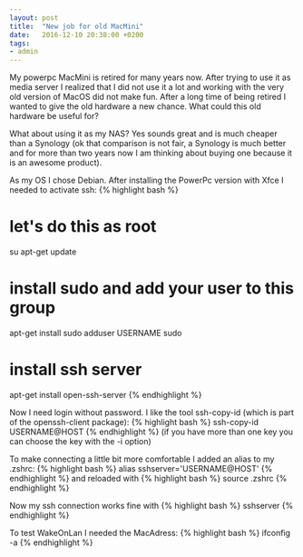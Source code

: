 ```yaml
---
layout: post
title:  "New job for old MacMini"
date:   2016-12-10 20:38:00 +0200
tags:
- admin
---
```


My powerpc MacMini is retired for many years now. After trying to use it as media server
I realized that I did not use it a lot and working with the very old version of MacOS
did not make fun.
After a long time of being retired I wanted to give the old hardware a new chance.
What could this old hardware be useful for?

What about using it as my NAS? Yes sounds great and is much cheaper than a Synology
(ok that comparison is not fair, a Synology is much better and for more than two
years now I am thinking about buying one because it is an awesome product).

As my OS I chose Debian.
After installing the PowerPc version with Xfce I needed to activate ssh:
{% highlight bash %}
# let's do this as root
su
apt-get update

# install sudo and add your user to this group
apt-get install sudo
adduser USERNAME sudo

# install ssh server
apt-get install open-ssh-server
{% endhighlight %}

Now I need login without password. I like the tool ssh-copy-id (which is part of the openssh-client package):
{% highlight bash %}
ssh-copy-id USERNAME@HOST
{% endhighlight %}
(if you have more than one key you can choose the key with the -i option)

To make connecting a little bit more comfortable I added an alias to my .zshrc:
{% highlight bash %}
alias sshserver='USERNAME@HOST'
{% endhighlight %}
and reloaded with
{% highlight bash %}
source .zshrc
{% endhighlight %}

Now my ssh connection works fine with
{% highlight bash %}
sshserver
{% endhighlight %}

To test WakeOnLan I needed the MacAdress:
{% highlight bash %}
ifconfig -a
{% endhighlight %}
